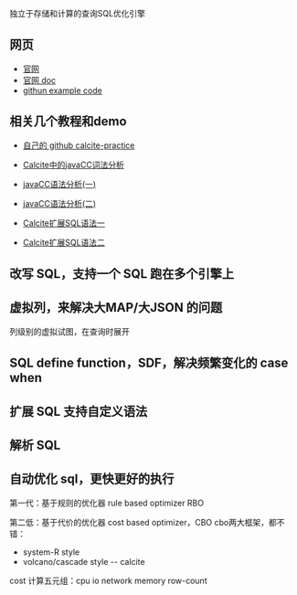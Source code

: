 
独立于存储和计算的查询SQL优化引擎

## 网页

- [官网](https://calcite.apache.org/)
- [官网 doc](https://calcite.apache.org/docs/)
- [githun example code](https://github.com/zabetak/calcite/tree/demo-january-2021/core/src/test/java/org/apache/calcite/examples)


## 相关几个教程和demo

- [自己的 github calcite-practice](https://github.com/wangrollin/calcite-practice)

- [Calcite中的javaCC词法分析](https://www.bilibili.com/video/BV1ogiAeJEwH/?spm_id_from=333.999.0.0&vd_source=0535864f990f4f894f12ab9c48a8d710)
- [javaCC语法分析(一)](https://www.bilibili.com/video/BV1griwe3EYv/?spm_id_from=333.999.0.0&vd_source=0535864f990f4f894f12ab9c48a8d710)
- [javaCC语法分析(二)](https://www.bilibili.com/video/BV1JpiwepE7Z/?spm_id_from=333.999.0.0&vd_source=0535864f990f4f894f12ab9c48a8d710)
- [Calcite扩展SQL语法一](https://www.bilibili.com/video/BV1X5iAe2EXW/?spm_id_from=333.788&vd_source=0535864f990f4f894f12ab9c48a8d710)
- [Calcite扩展SQL语法二](https://www.bilibili.com/video/BV1V5iAemEt6/?spm_id_from=333.788&vd_source=0535864f990f4f894f12ab9c48a8d710)



## 改写 SQL，支持一个 SQL 跑在多个引擎上

## 虚拟列，来解决大MAP/大JSON 的问题

列级别的虚拟试图，在查询时展开

## SQL define function，SDF，解决频繁变化的 case when

## 扩展 SQL 支持自定义语法

## 解析 SQL

## 自动优化 sql，更快更好的执行

第一代：基于规则的优化器 rule based optimizer RBO

第二低：基于代价的优化器 cost based optimizer，CBO
cbo两大框架，都不错：
- system-R style
- volcano/cascade style -- calcite

cost 计算五元组：cpu io network memory row-count